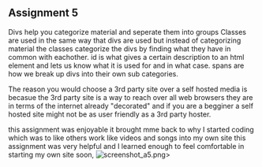 ## Assignment 5
Divs help you categorize material and seperate them into groups
Classes are used in the same way that divs are used but instead of categorizing material the classes categorize the divs by finding what they have in common with eachother.
id is what gives a certain description to an html element and lets us know what it is used for and in what case.
spans are how we break up divs into their own sub categories.

The reason you would choose a 3rd party site over a self hosted media is becasue the 3rd party site is a way to reach over all web browsers they are in terms of the internet already "decorated" and if you are a begginer a self hosted site might not be as user friendly as a 3rd party hoster.

this assignment was enjoyable it brought mme back to why I started coding which was to like others work like videos and songs into my own site this assignment was very helpful and I learned enough to feel comfortable in starting my own site soon,
<img src="/github/University Homework/web-dev-hw/assignment-5/media/screen.png?raw=true" alt="screenshot_a5.png">>